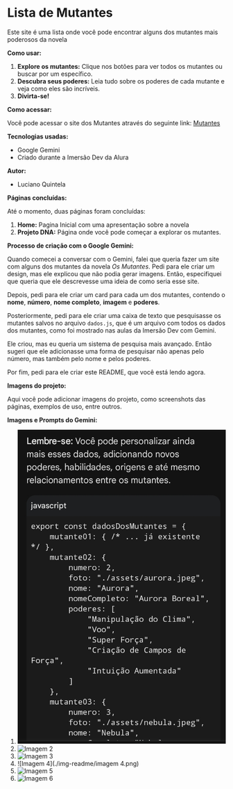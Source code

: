 # Lista de Mutantes

Este site é uma lista onde você pode encontrar alguns dos mutantes mais poderosos da novela

**Como usar:**

1. **Explore os mutantes:** Clique nos botões para ver todos os mutantes ou buscar por um específico.
2. **Descubra seus poderes:** Leia tudo sobre os poderes de cada mutante e veja como eles são incríveis.
3. **Divirta-se!**

**Como acessar:**

Você pode acessar o site dos Mutantes através do seguinte link: [Mutantes](https://exemplo.com)  

**Tecnologias usadas:**

* Google Gemini
* Criado durante a Imersão Dev da Alura

**Autor:**

* Luciano Quintela

**Páginas concluídas:**

Até o momento, duas páginas foram concluídas:

1. **Home:** Pagina Inicial com uma apresentação sobre a novela
2. **Projeto DNA:** 
 Página onde você pode começar a explorar os mutantes.

**Processo de criação com o Google Gemini:**

Quando comecei a conversar com o Gemini, falei que queria fazer um site com alguns dos mutantes da novela *Os Mutantes*. Pedi para ele criar um design, mas ele explicou que não podia gerar imagens. Então, especifiquei que queria que ele descrevesse uma ideia de como seria esse site.

Depois, pedi para ele criar um card para cada um dos mutantes, contendo o **nome**, **número**, **nome completo**, **imagem** e **poderes**.

Posteriormente, pedi para ele criar uma caixa de texto que pesquisasse os mutantes salvos no arquivo `dados.js`, que é um arquivo com todos os dados dos mutantes, como foi mostrado nas aulas da Imersão Dev com Gemini.

Ele criou, mas eu queria um sistema de pesquisa mais avançado. Então sugeri que ele adicionasse uma forma de pesquisar não apenas pelo número, mas também pelo nome e pelos poderes.

Por fim, pedi para ele criar este README, que você está lendo agora.

**Imagens do projeto:**

Aqui você pode adicionar imagens do projeto, como screenshots das páginas, exemplos de uso, entre outros.

**Imagens e Prompts do Gemini:**
1. ![Imagem 1](./source-readme/imagem-01.jpg)
2. ![Imagem 2](./img-readme/imagem-02.png)
3. ![Imagem 3](./img-readme/imagem-03.png)
4. ![Imagem 4](./img-readme/imagem 4.png)
5. ![Imagem 5](./img-readme/imagem-05.png)
6. ![Imagem 6](./img-readme/imagem-06.png)

